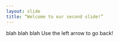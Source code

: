 ```yaml
---
layout: slide
title: “Welcome to our second slide!”
---
```

blah blah blah
Use the left arrow to go back!
